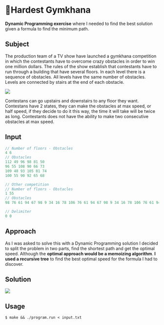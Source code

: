 # 🏃Hardest Gymkhana

**Dynamic Programming exercise** where I needed to find the best solution given a formula to find the minimum path.

## Subject
The production team of a TV show have launched a gymkhana competition in which the contestants have to overcome crazy obstacles in order to win one million dollars. 
The rules of the show establish that contestants have to run through a building that have  several floors. In each level there is a sequence of obstacles. All levels have the same number of obstacles. Levels are connected by stairs at the end of each obstacle. 

![](https://i.gyazo.com/95adfd69a7a0e4863be76e09b2a5a15f.png)

Contestans can go upstairs and downstairs to any floor they want. Contestans have 2 states, they can make the obstacles at max speed, or half speed, if they decide to do it this way, the time it will take will be twice as long. Contestants does not have the ability to make two consecutive obstacles at max speed.

## Input
```javascript
// Number of floors - Obstacles
4 6
// Obstacles
112 49 96 98 81 50
96 55 108 90 66 73
109 48 93 105 81 74
100 55 90 92 65 68

// Other competition
// Number of floors - Obstacles
1 55
// Obstacles
98 76 61 94 67 98 9 34 16 78 106 76 61 94 67 98 9 34 16 78 106 76 61 94 67 98 9 34 16 78 106 76 61 94 67 98 9 34 16 78 106 76 61 94 67 98 9 34 16 78 106 76 61 94 67 

// Delimiter
0 0
```

## Approach
As I was asked to solve this with a Dynamic Programming solution I decided to split the problem in two parts, find the shortest path and get the optimal speed. Although the **optimal approach would be a memoizing algorithm**. **I used a recursive tree** to find the best optimal speed for the formula I had to discover.

## Solution
![](https://i.imgur.com/KYMEo37.gif)

## Usage
`$ make && ./program.run < input.txt`

